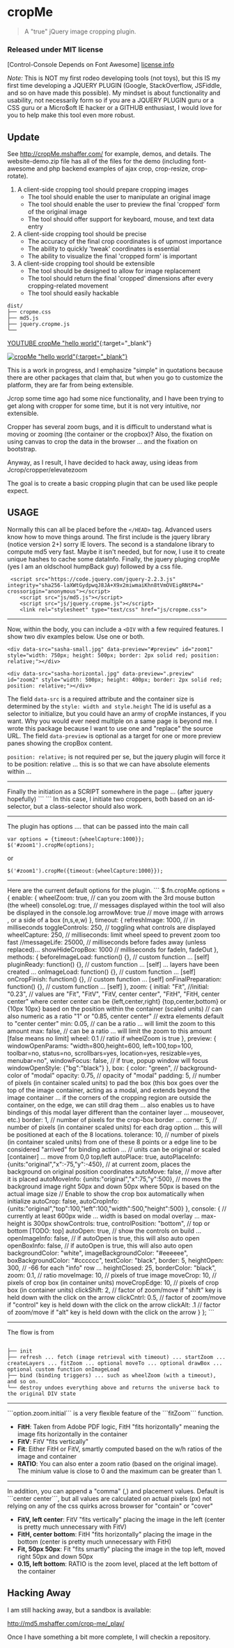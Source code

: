 # cropMe
<blockquote>
<p>A "true" jQuery image cropping plugin.</p>
</blockquote>

### Released under MIT license ###

[Control-Console Depends on Font Awesome] [license info](http://fontawesome.io/license/)



*Note:*  This is NOT my first rodeo developing tools (not toys), but this IS my first time developing a JQUERY PLUGIN (Google, StackOverflow, JSFiddle, and so on have made this possible).  My mindset is about functionality and usability, not necessarily form so if you are a JQUERY PLUGIN guru or a CSS guru or a Micro$oft IE hacker or a GITHUB enthusiast, I would love for you to help make this tool even more robust.

## Update

See http://cropMe.mshaffer.com/ for example, demos, and details.  The website-demo.zip file has all of the files for the demo (including font-awesome and php backend examples of ajax crop, crop-resize, crop-rotate).

1.  A client-side cropping tool should prepare cropping images
	- The tool should enable the user to manipulate an original image
	- The tool should enable the user to preview the final 'cropped' form of the original image
	- The tool should offer support for keyboard, mouse, and text data entry
2.  A client-side cropping tool should be precise
	- The accuracy of the final crop coordinates is of upmost importance
	- The ability to quickly 'tweak' coordinates is essential
	- The ability to visualize the final 'cropped form' is important
3.  A client-side cropping tool should be extensible
	- The tool should be designed to allow for image replacement 
	- The tool should return the final 'cropped' dimensions after every cropping-related movement
	- The tool should easily hackable

<pre><code>dist/
├── cropme.css
├── md5.js
├── jquery.cropme.js
└── 
</code></pre>

[YOUTUBE cropMe "hello world"](https://youtu.be/YEFQhP-AMns){:target="_blank"}


[![cropMe "hello world"](http://img.youtube.com/vi/YEFQhP-AMns/0.jpg){:target="_blank"}](https://youtu.be/YEFQhP-AMns)

This is a work in progress, and I emphasize "simple" in quotations because there are other packages that claim that, but when you go to customize the platform, they are far from being extensible.

Jcrop some time ago had some nice functionality, and I have been trying to get along with cropper for some time, but it is not very intuitive, nor extensible.

Cropper has several zoom bugs, and it is difficult to understand what is moving or zooming (the container or the cropbox)?  Also, the fixation on using canvas to crop the data in the browser ... and the fixation on bootstrap.

Anyway, as I result, I have decided to hack away, using ideas from Jcrop/cropper/elevatezoom

The goal is to create a basic cropping plugin that can be used like people expect.

## USAGE

Normally this can all be placed before the ```</HEAD>``` tag.  Advanced users know how to move things around.  The first include is the jquery library (notice version 2+) sorry IE lovers.
The second is a standalone library to compute md5 very fast.  Maybe it isn't needed, but for now, I use it to create unique hashes to cache some dataInfo.
Finally, the jquery pluging cropMe (yes I am an oldschool humpBack guy) followed by a css file.

```
 <script src="https://code.jquery.com/jquery-2.2.3.js"   integrity="sha256-laXWtGydpwqJ8JA+X9x2miwmaiKhn8tVmOVEigRNtP4="   crossorigin="anonymous"></script>
	<script src="js/md5.js"></script>
	<script src="js/jquery.cropme.js"></script>
	<link rel="stylesheet" type="text/css" href="js/cropme.css">
```

<HR />

Now, within the body, you can include a ```<DIV``` with a few required features.  I show two div examples below.  Use one or both.

```
<div data-src="sasha-small.jpg" data-preview="#preview" id="zoom1" style="width: 750px; height: 500px; border: 2px solid red; position: relative;"></div> 

<div data-src="sasha-horizontal.jpg" data-preview=".preview" id="zoom2" style="width: 500px; height: 400px; border: 2px solid red; position: relative;"></div> 
```
The field ```data-src``` is a required attribute and the container size is determined by the ```style: width and style.height```
The id is useful as a selector to initialize, but you could have an army of cropMe instances, if you want.  Why you would ever need multiple on a same page is beyond me.  I wrote this package because I want to use one and "replace" the source URL.
The field ```data-preview``` is optional as a target for one or more preview panes showing the cropBox content.

```position: relative;``` is not required per se, but the jquery plugin will force it to be position: relative ... this is so that we can have absolute elements within ...

<HR />
Finally the initiation as a SCRIPT somewhere in the page ... (after jquery hopefully)
```
<SCRIPT>
 $( document ).ready(function() {
          $('#zoom1').cropMe(); 
	        $('#zoom2').cropMe(); 
	});
</SCRIPT>
```
In this case, I initiate two croppers, both based on an id-selector, but a class-selector should also work.

<HR />

The plugin has options .... that can be passed into the main call
```
var options = {timeout:{wheelCapture:1000}};
$('#zoom1').cropMe(options); 
```

or

```
$('#zoom1').cropMe({timeout:{wheelCapture:1000}}); 
```

<HR />
Here are the current default options for the plugin.  
```
$.fn.cropMe.options = {
				enable: {
						wheelZoom: true, // can you zoom with the 3rd mouse button (the wheel)
						consoleLog:  true,  // messages displayed within the tool will also be displayed in the console.log						
						arrowMove: true // move image with arrows , or a side of a box (n,s,e,w)
						},
				timeout: {
						refreshImage: 1000, // in milliseconds						
						toggleControls: 250,  // toggling what controls are displayed
						wheelCapture: 250, // milliseconds: limit wheel speed to prevent zoom too fast 
						//messageLife:  25000, // milliseconds before fades away (unless replaced)...
						showHideCropBox: 1000 // milliseconds for fadeIn, fadeOut
						}, 
				methods: {
						beforeImageLoad: function() {},  // custom function ... [self]
						pluginReady: function() {},  // custom function ... [self] ... layers have been created ... 
						onImageLoad: function() {},  // custom function ... [self]
						onCropFinish: function() {},  // custom function ... [self]
						onFinalPreparation: function() {},  // custom function ... [self] 
						},
				zoom:	{
						initial: "Fit",
						//initial: "0.23",  // values are "Fit", "FitV", "FitV, center center", "FitH", "FitH, center center" where center center can be {left,center,right} {top,center,bottom} or {10px 10px} based on the position within the container (scaled units)
										// can also numeric as a ratio "1" or "0.85, center center"
										// extra elements default to "center center"
						min: 0.05,			// can be a ratio ... will limit the zoom to this amount 
						max: false,		// can be a ratio ... will limit the zoom to this amount [false means no limit]
						wheel:  0.1	// ratio if wheelZoom is true
						}, 
				preview: {
						windowOpenParams: "width=800,height=600, left=100,top=100, toolbar=no, status=no, scrollbars=yes, location=yes, resizable=yes, menubar=no", 
						windowFocus: false,  // if true, popup window will focus 
						windowOpenStyle: {"bg":"black"}
						},
				box:	{
						color: "green",  	// background-color of "modal"
						opacity: 0.75,		// opacity of "modal"
						padding:  5,  // number of pixels (in container scaled units) to pad the box (this box goes over the top of the image container, acting as a modal, and extends beyond the image container ... if the corners of the cropping region are outside the container, on the edge, we can still drag them ... also enables us to have bindings of this modal layer different than the container layer ... mouseover, etc.)
						border: 1, // number of pixels for the crop-box border ... 
						corner:  5,  // number of pixels (in container scaled units) for each drag option ... this will be positioned at each of the 8 locations.
						tolerance: 10, // number of pixels (in container scaled units) from one of these 8 points or a edge line to be considered "arrived" for binding action ... 						
						// units can be original or scaled [container] ... move from 0,0 top/left
						autoPlace: true,
						autoPlaceInfo: {units:"original","x":-75,"y":-450},  // at current zoom, places the background on original position coordinates
						autoMove: false,  // move after it is placed
						autoMoveInfo: {units:"original","x":75,"y":500},  // moves the background image right 50px and down 50px where 50px is based on the actual image size
						// Enable to show the crop box automatically when initialize
						autoCrop: false,
						autoCropInfo: {units:"original","top":100,"left":100,"width":500,"height":500}
						},	
				console: {  // currently at least 600px wide ... width is based on modal overlay ... max-height is 300px
							showControls:  true, 							
							controlPosition:  "bottom",  // top or bottom [TODO: top]
							autoOpen: true,  // show the controls on build ... 						
							openImageInfo:  false,  // if autoOpen is true, this will also auto open
							openBoxInfo:  false, // if autoOpen is true, this will also auto open
							backgroundColor: "white",
							imageBackgroundColor: "#eeeeee",
							boxBackgroundColor: "#cccccc",
							textColor: "black",							
							border: 5,
							heightOpen: 300, // -66 for each "info" row ...
							heightClosed: 25,
							borderColor: "black",
							zoom:  0.1,  // ratio
							moveImage:  10,  // pixels of true image 
							moveCrop:  10,  // pixels of crop box (in container units)
							moveCropEdge:  10,  // pixels of crop box (in container units)
							clickShift:  2,		// factor of zoom/move if "shift" key is held down with the click on the arrow
							clickCntrl:  0.5,   // factor of zoom/move if "control" key is held down with the click on the arrow
							clickAlt:  .1		// factor of zoom/move if "alt" key is held down with the click on the arrow
						}
			};
```

<HR />

The flow is from

<pre><code>
├── init
├── refresh ... fetch (image retrieval with timeout) ... startZoom ... createLayers ... fitZoom ... optional moveTo ... optional drawBox ... optional custom function onImageLoad
├── bind (binding triggers) ... such as wheelZoom (with a timeout), and so on.
└── destroy undoes everything above and returns the universe back to the original DIV state
</code></pre>

<HR />
```option.zoom.initial``` is a very flexible feature of the ```fitZoom``` function.

* **FitH**: Taken from Adobe PDF logic, FitH "fits horizontally" meaning the image fits horizontally in the container
* **FitV**: FitV "fits vertically"
* **Fit**: Either FitH or FitV, smartly computed based on the w/h ratios of the image and container
* **RATIO**: You can also enter a zoom ratio (based on the original image).  The minium value is close to 0 and the maximum can be greater than 1.

<HR />
In addition, you can append a "comma" (,) and placement values.  Default is ```center center```, but all values are calculated on actual pixels (px) not relying on any of the css quirks across browser for "contain" or "cover"


* **FitV, left center**: FitV "fits vertically" placing the image in the left (center is pretty much unnecessary with FitV)
* **FitH, center bottom**: FitH "fits horizontally" placing the image in the bottom (center is pretty much unnecessary with FitH)
* **Fit, 50px 50px**: Fit "fits smartly" placing the image in the top left, moved right 50px and down 50px
* **0.15, left bottom**: RATIO is the zoom level, placed at the left bottom of the container


## Hacking Away ##

I am still hacking away, but a sandbox is available:

http://md5.mshaffer.com/crop-me/_play/

Once I have something a bit more complete, I will checkin a repository.
